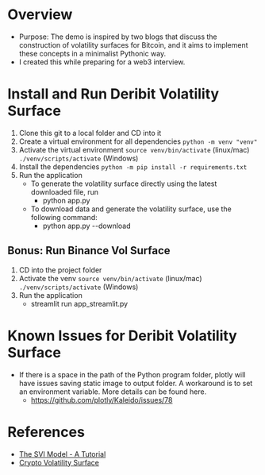 # Overview
- Purpose: The demo is inspired by two blogs that discuss the construction of volatility surfaces for Bitcoin, and it aims to implement these concepts in a minimalist Pythonic way. 
- I created this while preparing for a web3 interview. 


# Install and Run Deribit Volatility Surface
1. Clone this git to a local folder and CD into it
2. Create a virtual environment for all dependencies
`python -m venv "venv"`
3. Activate the virtual environment 
`source venv/bin/activate`  (linux/mac)
`./venv/scripts/activate`   (Windows)
4. Install the dependencies 
`python -m pip install -r requirements.txt`
5. Run the application 
    - To generate the volatility surface directly using the latest downloaded file, run
        - python app.py
    - To download data and generate the volatility surface, use the following command:
        - python app.py --download  


## Bonus: Run Binance Vol Surface
1. CD into the project folder
2. Activate the venv
`source venv/bin/activate`  (linux/mac)
`./venv/scripts/activate`   (Windows)
3. Run the application 
    - streamlit run app_streamlit.py


# Known Issues for Deribit Volatility Surface
- If there is a space in the path of the Python program folder, plotly will have issues saving static image to output folder. A workaround is to set an environment variable. More details can be found here.
    - https://github.com/plotly/Kaleido/issues/78



# References
- [The SVI Model - A Tutorial](https://sellersgaard.github.io/blog/2023/svi/)
- [Crypto Volatility Surface](https://joshuapjacob.com/crypto-volatility-surface/)

